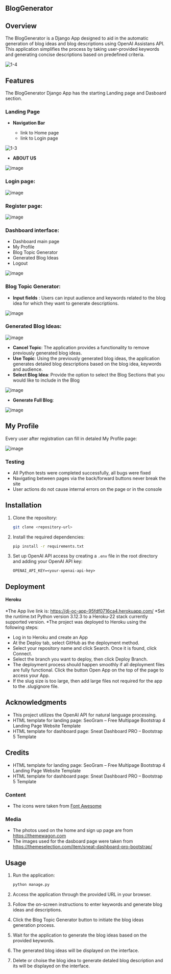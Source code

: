 ## BlogGenerator

## Overview
The BlogGenerator is a Django App designed to aid in the automatic generation of blog ideas and blog descriptions using OpenAI Assistans API. This application simplifies the process by taking user-provided keywords and generating concise descriptions based on predefined criteria.

![1-4](https://github.com/user-attachments/assets/2cf7a9e0-cc57-4652-852e-4601018069da)

## Features
The BlogGenerator Django App has the starting Landing page and Dasboard section.

### Landing Page

- __Navigation Bar__

  - link to Home page
  - link to Login page

![1-3](https://github.com/user-attachments/assets/6cde5e22-70ad-4809-8eb4-7697ca50e714)

- __ABOUT US__

![image](https://github.com/user-attachments/assets/3c23385e-df21-4558-aea6-a68b8a0b9420)

### Login page:

![image](https://github.com/user-attachments/assets/06b61b79-e8cc-4e9e-944d-5fb00bb6bd89)

### Register page:

![image](https://github.com/user-attachments/assets/769002fb-6d33-4b16-ac71-132a02b0cb65)

### Dashboard interface:
- Dashboard main page
- My Profile
- Blog Topic Generator
- Generated Blog Ideas
- Logout

![image](https://github.com/user-attachments/assets/a0d6ef77-cb79-4aec-9af4-2b04e2b89100)

### Blog Topic Generator:
- **Input fields** : Users can input audience and keywords related to the blog idea for which they want to generate descriptions.

![image](https://github.com/user-attachments/assets/245d8be4-bca1-4c52-89bf-77c44dc188f5)

### Generated Blog Ideas:

![image](https://github.com/user-attachments/assets/b32d6c70-5762-4a36-80af-6bcbffcf1f50)

- **Cancel Topic**: The application provides a functionality to remove previously generated blog ideas.
- **Use Topic**: Using the previously generated blog ideas, the application generates detaled blog descriptions based on the blog idea, keywords and audience.
- **Select Blog Idea**: Provide the option to select the Blog Sections that you would like to include in the Blog

![image](https://github.com/user-attachments/assets/33dd139a-6a07-4d56-b258-ed6777c49244)

- **Generate Full Blog**: 

![image](https://github.com/user-attachments/assets/86160bd4-b625-46a7-9897-323146b6b44e)

## My Profile
Every user after registration can fill in detaled My Profile page:

![image](https://github.com/user-attachments/assets/be8d1774-28ae-4db2-a13c-d733cd875e4e)


### Testing

- All Python tests were completed successfully, all bugs were fixed  
- Navigating between pages via the back/forward buttons never break the site
- User actions do not cause internal errors on the page or in the console

## Installation
1. Clone the repository:

    ```bash
    git clone <repository-url>
    ```

2. Install the required dependencies:

    ```bash
    pip install -r requirements.txt
    ```

3. Set up OpenAI API access by creating a `.env` file in the root directory and adding your OpenAI API key:

    ```
    OPENAI_API_KEY=<your-openai-api-key>
    ```

## Deployment
#### Heroku

*The App live link is: https://dj-oc-app-95fdf0716ca4.herokuapp.com/
*Set the runtime.txt Python version 3.12.3 to a Heroku-22 stack currently supported version.
*The project was deployed to Heroku using the following steps:
- Log in to Heroku and create an App
- At the Deploy tab, select GitHub as the deployment method.
- Select your repository name and click Search. Once it is found, click Connect.
- Select the branch you want to deploy, then click Deploy Branch.
- The deployment process should happen smoothly if all deployment files are fully functional. Click the button Open App on the top of the page to access your App.
- If the slug size is too large, then add large files not required for the app to the .slugignore file.


## Acknowledgments
- This project utilizes the OpenAI API for natural language processing.
- HTML template for landing page: SeoGram – Free Multipage Bootstrap 4 Landing Page Website Template
- HTML template for dashboard page: Sneat Dashboard PRO – Bootstrap 5 Template

## Credits 

- HTML template for landing page: SeoGram – Free Multipage Bootstrap 4 Landing Page Website Template
- HTML template for dashboard page: Sneat Dashboard PRO – Bootstrap 5 Template

### Content 

- The icons were taken from [Font Awesome](https://fontawesome.com/)

### Media

- The photos used on the home and sign up page are from https://themewagon.com
- The images used for the dasboard page were taken from https://themeselection.com/item/sneat-dashboard-pro-bootstrap/

## Usage
1. Run the application:

    ```bash
    python manage.py
    ```

2. Access the application through the provided URL in your browser.
3. Follow the on-screen instructions to enter keywords and generate blog ideas and descriptions.
4. Click the Blog Topic Generator button to initiate the blog ideas generation process.
5. Wait for the application to generate the blog ideas based on the provided keywords.
6. The generated blog ideas will be displayed on the interface.
6. Delete or choise the blog idea to generate detaled blog description and its will be displayed on the interface.

